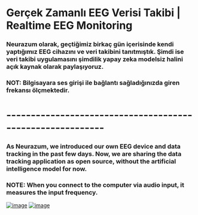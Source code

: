 # Gerçek Zamanlı EEG Verisi Takibi | Realtime EEG Monitoring

### Neurazum olarak, geçtiğimiz birkaç gün içerisinde kendi yaptığımız EEG cihazını ve veri takibini tanıtmıştık. Şimdi ise veri takibi uygulamasını şimdilik yapay zeka modelsiz halini açık kaynak olarak paylaşıyoruz.
### **NOT**: Bilgisayara ses girişi ile bağlantı sağladığınızda giren frekansı ölçmektedir.

# ----------------------------------------------------------

### As Neurazum, we introduced our own EEG device and data tracking in the past few days. Now, we are sharing the data tracking application as open source, without the artificial intelligence model for now.
### **NOTE**: When you connect to the computer via audio input, it measures the input frequency.

[![image](https://r.resimlink.com/3VSyw4WU.png)](https://resimlink.com/3VSyw4WU)
[![image](https://r.resimlink.com/Fej8WC5P9u.png)](https://resimlink.com/Fej8WC5P9u)
